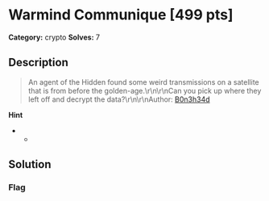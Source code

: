 # Warmind Communique [499 pts]

**Category:** crypto
**Solves:** 7

## Description
>An agent of the Hidden found some weird transmissions on a satellite that is from before the golden-age.\r\n\r\nCan you pick up where they left off and decrypt the data?\r\n\r\nAuthor: [B0n3h34d](https://github.com/password987654321)

**Hint**
* -

## Solution

### Flag

